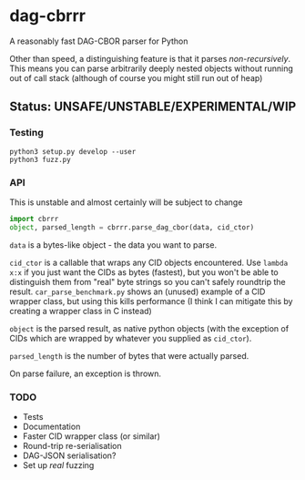 # dag-cbrrr
A reasonably fast DAG-CBOR parser for Python

Other than speed, a distinguishing feature is that it parses *non-recursively*. This means you can parse arbitrarily deeply nested objects without running out of call stack (although of course you might still run out of heap)

## Status: UNSAFE/UNSTABLE/EXPERIMENTAL/WIP

### Testing

```
python3 setup.py develop --user
python3 fuzz.py
```

### API

This is unstable and almost certainly will be subject to change

```py
import cbrrr
object, parsed_length = cbrrr.parse_dag_cbor(data, cid_ctor)
```

`data` is a bytes-like object - the data you want to parse.

`cid_ctor` is a callable that wraps any CID objects encountered. Use `lambda x:x` if you just want the CIDs as bytes (fastest), but you won't be able to distinguish them from "real" byte strings so you can't safely roundtrip the result. `car_parse_benchmark.py` shows an (unused) example of a CID wrapper class, but using this kills performance (I think I can mitigate this by creating a wrapper class in C instead)

`object` is the parsed result, as native python objects (with the exception of CIDs which are wrapped by whatever you supplied as `cid_ctor`).

`parsed_length` is the number of bytes that were actually parsed.

On parse failure, an exception is thrown.

### TODO

- Tests
- Documentation
- Faster CID wrapper class (or similar)
- Round-trip re-serialisation
- DAG-JSON serialisation?
- Set up *real* fuzzing
